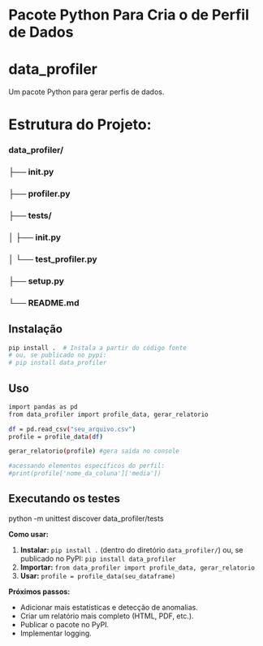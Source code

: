 # Pacote Python Para Cria o de Perfil de Dados

# data_profiler

Um pacote Python para gerar perfis de dados.

# Estrutura do Projeto:

### data_profiler/
### ├── __init__.py
### ├── profiler.py
### ├── tests/
### │   ├── __init__.py
### │   └── test_profiler.py
### ├── setup.py
### └── README.md

## Instalação

```bash
pip install .  # Instala a partir do código fonte
# ou, se publicado no pypi:
# pip install data_profiler
```
## Uso

```bash
import pandas as pd
from data_profiler import profile_data, gerar_relatorio

df = pd.read_csv("seu_arquivo.csv")
profile = profile_data(df)

gerar_relatorio(profile) #gera saída no console

#acessando elementos específicos do perfil:
#print(profile['nome_da_coluna']['media'])
```
## Executando os testes

python -m unittest discover data_profiler/tests


**Como usar:**

1.  **Instalar:**  `pip install .` (dentro do diretório `data_profiler/`) ou, se publicado no PyPI:  `pip install data_profiler`
2.  **Importar:** `from data_profiler import profile_data, gerar_relatorio`
3.  **Usar:**  `profile = profile_data(seu_dataframe)`


**Próximos passos:**

* Adicionar mais estatísticas e detecção de anomalias.
* Criar um relatório mais completo (HTML, PDF, etc.).
* Publicar o pacote no PyPI.
* Implementar logging.
